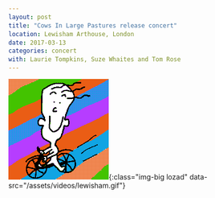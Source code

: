```yaml
---
layout: post
title: "Cows In Large Pastures release concert"
location: Lewisham Arthouse, London
date: 2017-03-13
categories: concert
with: Laurie Tompkins, Suze Whaites and Tom Rose
---
```


![lewisham](/assets/img/happytom.png){:class="img-big lozad" data-src="/assets/videos/lewisham.gif"}
